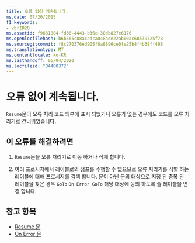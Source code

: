 ```yaml
---
title: 오류 없이 계속됩니다.
ms.date: 07/20/2015
f1_keywords:
- vbrID20
ms.assetid: f9631804-fd36-4443-b36c-30db827e6176
ms.openlocfilehash: b6b565c88acadca048ade22ab00ac68539725f78
ms.sourcegitcommit: f8c270376ed905f6a8896ce0fe25b4f4b38ff498
ms.translationtype: MT
ms.contentlocale: ko-KR
ms.lasthandoff: 06/04/2020
ms.locfileid: "84400372"
---
```

# <a name="resume-without-error"></a>오류 없이 계속됩니다.
`Resume`문이 오류 처리 코드 외부에 표시 되었거나 오류가 없는 경우에도 코드를 오류 처리기로 건너뛰었습니다.  
  
## <a name="to-correct-this-error"></a>이 오류를 해결하려면  
  
1. `Resume`문을 오류 처리기로 이동 하거나 삭제 합니다.  
  
2. 여러 프로시저에서 레이블로의 점프를 수행할 수 없으므로 오류 처리기를 식별 하는 레이블에 대해 프로시저를 검색 합니다. 문이 아닌 문의 대상으로 지정 된 중복 된 레이블을 찾은 경우 `GoTo` `On Error GoTo` 해당 대상에 동의 하도록 줄 레이블을 변경 합니다.  
  
## <a name="see-also"></a>참고 항목

- [Resume 문](../statements/resume-statement.md)
- [On Error 문](../statements/on-error-statement.md)
